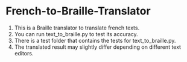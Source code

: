 # French-to-Braille-Translator
1. This is a Braille translator to translate french texts.
2. You can run text_to_braille.py to test its accuracy.
3. There is a test folder that contains the tests for text_to_braille.py.
4. The translated result may slightly differ depending on different text editors.

